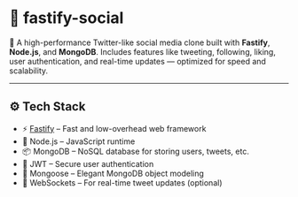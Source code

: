 # 📘 fastify-social

🚀 A high-performance Twitter-like social media clone built with **Fastify**, **Node.js**, and **MongoDB**. Includes features like tweeting, following, liking, user authentication, and real-time updates — optimized for speed and scalability.

---

## ⚙️ Tech Stack

- ⚡️ [Fastify](https://www.fastify.io/) – Fast and low-overhead web framework
- 🧠 Node.js – JavaScript runtime
- 📦 MongoDB – NoSQL database for storing users, tweets, etc.
- 🔐 JWT – Secure user authentication
- 🧾 Mongoose – Elegant MongoDB object modeling
- 📡 WebSockets – For real-time tweet updates (optional)
